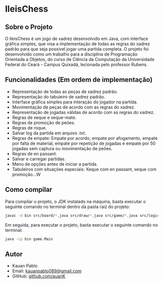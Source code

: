 # IleisChess

## Sobre o Projeto

O IleisChess é um jogo de xadrez desenvolvido em Java, com interface gráfica simples, que visa a implementação de todas as regras do xadrez padrão para que seja possível jogar uma partida completa. O projeto foi desenvolvido como um trabalho para a disciplina de Programação Orientada a Objetos, do curso de Ciência da Computação da Universidade Federal do Ceará - Campus Quixadá, lecionada pelo professor Rubens.

## Funcionalidades (Em ordem de implementação)

- Representação de todas as peças de xadrez padrão.
- Representação do tabuleiro de xadrez padrão.
- Interface gráfica simples para interação do jogador na partida.
- Movimentação de peças de acordo com as regras do xadrez.
- Representação de jogadas válidas de acordo com as regras do xadrez.
- Regras de xeque e xeque-mate.
- Regras de promoção de peões.
- Regras de roque.
- Salvar log da partida em arquivo .txt.
- Regras de empate: Empate por acordo, empate por afogamento, empate por falta de material, empate por repetição de jogadas e empate por 50 jogadas sem captura ou movimentação de peões.
- Regras de en passant.
- Salvar e carregar partidas.
- Menu de opções antes de iniciar a partida.
- Tabuleiros com situações especiais: Xeque com en passant, xeque com promoção...W

## Como compilar

Para compilar o projeto, o JDK instalado na máquina, basta executar o seguinte comando no terminal dentro da pasta raiz do projeto: 

```bash
javac -d bin src/board/*.java src/draw/*.java src/game/*.java src/logic/*.java src/pieces/*.java src/specialmoves/*.java src/ui/*.java
```

Em seguida, para executar o projeto, basta executar o seguinte comando no terminal:

```bash
java -cp bin game.Main
```

## Autor
- Kauan Pablo
- Email: kauanpablo089@gmail.com 
- GitHub: [github.com/auanK](https://github.com/auanK)